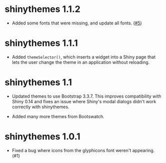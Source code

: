 shinythemes 1.1.2
=================

* Added some fonts that were missing, and update all fonts. ([#5](https://github.com/rstudio/shinythemes/issues/5))

shinythemes 1.1.1
=================

* Added `themeSelector()`, which inserts a widget into a Shiny page that lets the user change the theme in an application without reloading.

shinythemes 1.1
=================

* Updated themes to use Bootstrap 3.3.7. This improves compatibility with Shiny 0.14 and fixes an issue where Shiny's modal dialogs didn't work correctly with shinythemes.

* Added many more themes from Bootswatch.

shinythemes 1.0.1
=================

* Fixed a bug where icons from the glyphicons font weren't appearing. (#1)
